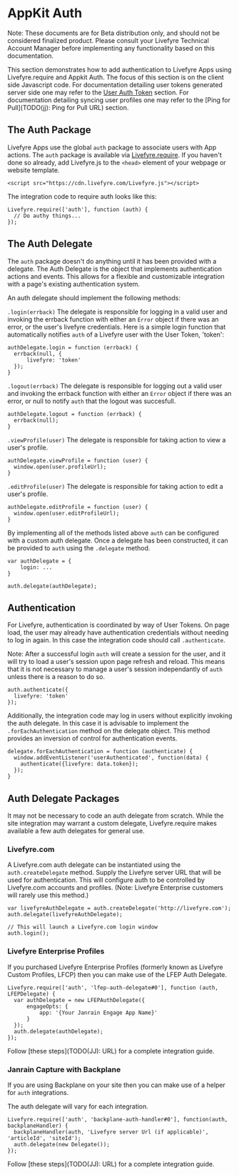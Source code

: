 # AppKit Auth

Note: These documents are for Beta distribution only, and should not be considered finalized product. Please consult your Livefyre Technical Account Manager before implementing any functionality based on this documentation.

This section demonstrates how to add authentication to Livefyre Apps using Livefyre.require and Appkit Auth. The focus of this section is on the client side Javascript code. For documentation detailing user tokens generated server side one may refer to the [User Auth Token](/developers/getting-started/tokens/auth/) section. For documentation detailing syncing user profiles one may refer to the [Ping for Pull](TODO(jj): Ping for Pull URL) section. 

## The Auth Package

Livefyre Apps use the global `auth` package to associate users with App actions. The `auth` package is available via [Livefyre.require](/beta-docs/livefyre-require/). If you haven't done so already, add Livefyre.js to the `<head>` element of your webpage or website template.

```
<script src="https://cdn.livefyre.com/Livefyre.js"></script>
```

The integration code to require auth looks like this:

```
Livefyre.require(['auth'], function (auth) {
  // Do authy things...
});
```

## The Auth Delegate

The `auth` package doesn't do anything until it has been provided with a delegate. The Auth Delegate is the object that implements authentication actions and events. This allows for a flexible and customizable integration with a page's existing authentication system.

An auth delegate should implement the following methods:

`.login(errback)` The delegate is responsible for logging in a valid user and invoking the errback function with either an `Error` object if there was an error, or the user's livefyre credentials. Here is a simple login function that automatically notifies `auth` of a Livefyre user with the User Token, 'token':

```
authDelegate.login = function (errback) {
  errback(null, {
      livefyre: 'token'
  });
}
```

`.logout(errback)` The delegate is responsible for logging out a valid user and invoking the errback function with either an `Error` object if there was an error, or null to notify `auth` that the logout was succesfull.

```
authDelegate.logout = function (errback) {
  errback(null);
}
```

`.viewProfile(user)` The delegate is responsible for taking action to view a user's profile.

```
authDelegate.viewProfile = function (user) {
  window.open(user.profileUrl);
}
```

`.editProfile(user)` The delegate is responsible for taking action to edit a user's profile.

```
authDelegate.editProfile = function (user) {
  window.open(user.editProfileUrl);
}
```

By implementing all of the methods listed above `auth` can be configured with a custom auth delegate. Once a delegate has been constructed, it can be provided to `auth` using the `.delegate` method.

```
var authDelegate = {
    login: ...
}

auth.delegate(authDelegate);
```

## Authentication

For Livefyre, authentication is coordinated by way of User Tokens. On page load, the user may already have authentication credentials without needing to log in again. In this case the integration code should call `.authenticate`.

Note: After a successful login `auth` will create a session for the user, and it will try to load a user's session upon page refresh and reload. This means that it is not necessary to manage a user's session independantly of `auth` unless there is a reason to do so.

```
auth.authenticate({
  livefyre: 'token'
});
```

Additionally, the integration code may log in users without explicitly invoking the auth delegate. In this case it is advisable to implement the `.forEachAuthentication` method on the delegate object. This method provides an inversion of control for authentication events.

```
delegate.forEachAuthentication = function (authenticate) {
  window.addEventListener('userAuthenticated', function(data) {
    authenticate({livefyre: data.token});
  });
}
```

## Auth Delegate Packages

It may not be necessary to code an auth delegate from scratch. While the site integration may warrant a custom delegate, Livefyre.require makes available a few auth delegates for general use.

### Livefyre.com

A Livefyre.com auth delegate can be instantiated using the `auth.createDelegate` method. Supply the Livefyre server URL that will be used for authentication. This will configure auth to be controlled by Livefyre.com accounts and profiles. (Note: Livefyre Enterprise customers will rarely use this method.)

```
var livefyreAuthDelegate = auth.createDelegate('http://livefyre.com');
auth.delegate(livefyreAuthDelegate);

// This will launch a Livefyre.com login window
auth.login();
```

### Livefyre Enterprise Profiles

If you purchased Livefyre Enterprise Profiles (formerly known as Livefyre Custom Profiles, LFCP) then you can make use of the LFEP Auth Delegate. 

```
Livefyre.require(['auth', 'lfep-auth-delegate#0'], function (auth, LFEPDelegate) {
  var authDelegate = new LFEPAuthDelegate({
      engageOpts: {
          app: '{Your Janrain Engage App Name}'
      }
  });
  auth.delegate(authDelegate);
});
```

Follow [these steps](TODO(JJ): URL) for a complete integration guide.


### Janrain Capture with Backplane

If you are using Backplane on your site then you can make use of a helper for `auth` integrations.

The auth delegate will vary for each integration.

```
Livefyre.require(['auth', 'backplane-auth-handler#0'], function(auth, backplaneHandler) {
  backplaneHandler(auth, 'Livefyre server Url (if applicable)', 'articleId', 'siteId');
  auth.delegate(new Delegate());
});
```

Follow [these steps](TODO(JJ): URL) for a complete integration guide.
